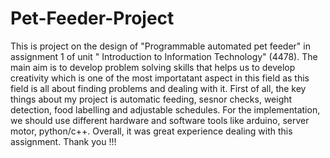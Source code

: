 ﻿# Pet-Feeder-Project
This is project on the design of "Programmable automated pet feeder" in assignment 1 of unit " Introduction to Information Technology" (4478). The main aim is to develop problem solving skills that helps us to develop creativity which is one of the most importatant aspect in this field as this field is all about finding problems and dealing with it. First of all, the key things about my project is automatic feeding, sesnor checks, weight detection, food labelling and adjustable schedules. For the implementation, we should use different hardware and software tools like arduino, server motor, python/c++. Overall, it was great experience dealing with this assignment. Thank you !!!
